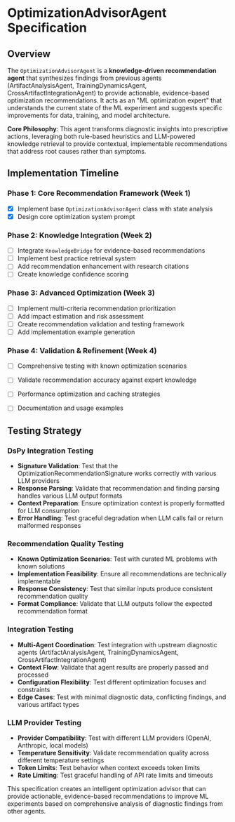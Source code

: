 # OptimizationAdvisorAgent Specification

## Overview

The `OptimizationAdvisorAgent` is a **knowledge-driven recommendation agent** that synthesizes findings from previous agents (ArtifactAnalysisAgent, TrainingDynamicsAgent, CrossArtifactIntegrationAgent) to provide actionable, evidence-based optimization recommendations. It acts as an "ML optimization expert" that understands the current state of the ML experiment and suggests specific improvements for data, training, and model architecture.

**Core Philosophy**: This agent transforms diagnostic insights into prescriptive actions, leveraging both rule-based heuristics and LLM-powered knowledge retrieval to provide contextual, implementable recommendations that address root causes rather than symptoms.

## Implementation Timeline

### Phase 1: Core Recommendation Framework (Week 1)
- [X] Implement base `OptimizationAdvisorAgent` class with state analysis
- [X] Design core optimization system prompt

### Phase 2: Knowledge Integration (Week 2)
- [ ] Integrate `KnowledgeBridge` for evidence-based recommendations
- [ ] Implement best practice retrieval system
- [ ] Add recommendation enhancement with research citations
- [ ] Create knowledge confidence scoring

### Phase 3: Advanced Optimization (Week 3)
- [ ] Implement multi-criteria recommendation prioritization
- [ ] Add impact estimation and risk assessment
- [ ] Create recommendation validation and testing framework
- [ ] Add implementation example generation

### Phase 4: Validation & Refinement (Week 4)
- [ ] Comprehensive testing with known optimization scenarios
- [ ] Validate recommendation accuracy against expert knowledge
- [ ] Performance optimization and caching strategies
- [ ] Documentation and usage examples



## Testing Strategy

### DsPy Integration Testing
- **Signature Validation**: Test that the OptimizationRecommendationSignature works correctly with various LLM providers
- **Response Parsing**: Validate that recommendation and finding parsing handles various LLM output formats
- **Context Preparation**: Ensure optimization context is properly formatted for LLM consumption
- **Error Handling**: Test graceful degradation when LLM calls fail or return malformed responses

### Recommendation Quality Testing
- **Known Optimization Scenarios**: Test with curated ML problems with known solutions
- **Implementation Feasibility**: Ensure all recommendations are technically implementable
- **Response Consistency**: Test that similar inputs produce consistent recommendation quality
- **Format Compliance**: Validate that LLM outputs follow the expected recommendation format

### Integration Testing
- **Multi-Agent Coordination**: Test integration with upstream diagnostic agents (ArtifactAnalysisAgent, TrainingDynamicsAgent, CrossArtifactIntegrationAgent)
- **Context Flow**: Validate that agent results are properly passed and processed
- **Configuration Flexibility**: Test different optimization focuses and constraints
- **Edge Cases**: Test with minimal diagnostic data, conflicting findings, and various artifact types

### LLM Provider Testing
- **Provider Compatibility**: Test with different LLM providers (OpenAI, Anthropic, local models)
- **Temperature Sensitivity**: Validate recommendation quality across different temperature settings
- **Token Limits**: Test behavior when context exceeds token limits
- **Rate Limiting**: Test graceful handling of API rate limits and timeouts



This specification creates an intelligent optimization advisor that can provide actionable, evidence-based recommendations to improve ML experiments based on comprehensive analysis of diagnostic findings from other agents.
